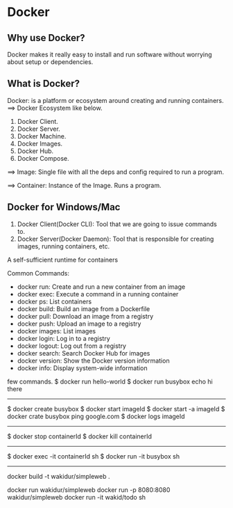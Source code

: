 # Docker

## Why use Docker?

Docker makes it really easy to install and run software without worrying about setup or dependencies.

## What is Docker?

Docker: is a platform or ecosystem around creating and running containers.
==> Docker Ecosystem like below.

1. Docker Client.
2. Docker Server.
3. Docker Machine.
4. Docker Images.
5. Docker Hub.
6. Docker Compose.

==> Image: Single file with all the deps and config required to run a program.

==> Container: Instance of the Image. Runs a program.

## Docker for Windows/Mac

1. Docker Client(Docker CLI): Tool that we are going to issue commands to.
2. Docker Server(Docker Daemon): Tool that is responsible for creating images, running containers, etc.

A self-sufficient runtime for containers

Common Commands:

- docker run:  Create and run a new container from an image
- docker exec: Execute a command in a running container
- docker ps: List containers
- docker build: Build an image from a Dockerfile
- docker pull: Download an image from a registry
- docker push: Upload an image to a registry
- docker images: List images
- docker login: Log in to a registry
- docker logout: Log out from a registry
- docker search: Search Docker Hub for images
- docker version: Show the Docker version information
- docker info: Display system-wide information


few commands.
$ docker run hello-world
$ docker run busybox echo hi there


----------
$ docker create busybox
$ docker start imageId
$ docker start -a imageId
$ docker crate busybox ping google.com
$ docker logs imageId

------------
$ docker stop containerId
$ docker kill containerId


-------------
$ docker exec -it containerId sh
$ docker run -it busybox sh

---------------------
docker build -t wakidur/simpleweb .

docker run wakidur/simpleweb
docker run -p 8080:8080 wakidur/simpleweb
docker run -it wakid/todo sh


